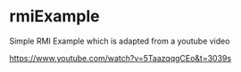 # rmiExample
Simple RMI Example which is adapted from a youtube video

https://www.youtube.com/watch?v=5TaazqqgCEo&t=3039s
